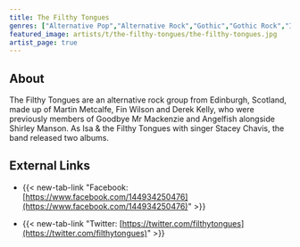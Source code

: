 ```yaml
---
title: The Filthy Tongues
genres: ["Alternative Pop","Alternative Rock","Gothic","Gothic Rock","Indie Pop","Indie Rock","Surf Rock"]
featured_image: artists/t/the-filthy-tongues/the-filthy-tongues.jpg
artist_page: true
---
```

## About

The Filthy Tongues are an alternative rock group from Edinburgh, Scotland, made up of Martin Metcalfe, Fin Wilson and Derek Kelly, who were previously members of Goodbye Mr Mackenzie and Angelfish alongside Shirley Manson. As Isa & the Filthy Tongues with singer Stacey Chavis, the band released two albums.



## External Links

- {{< new-tab-link "Facebook: [https://www.facebook.com/144934250476](https://www.facebook.com/144934250476)" >}}


- {{< new-tab-link "Twitter: [https://twitter.com/filthytongues](https://twitter.com/filthytongues)" >}}


